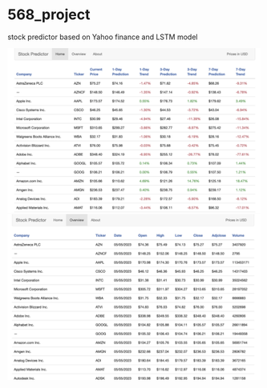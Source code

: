 # 568_project
stock predictor based on Yahoo finance and LSTM model

<img src="screenshot-SP-home.png">

<img src="screenshot-SP-overview.png">
